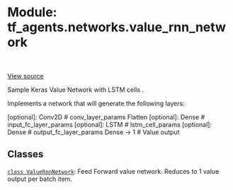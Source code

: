 <div itemscope itemtype="http://developers.google.com/ReferenceObject">
<meta itemprop="name" content="tf_agents.networks.value_rnn_network" />
<meta itemprop="path" content="Stable" />
</div>

# Module: tf_agents.networks.value_rnn_network

<table class="tfo-notebook-buttons tfo-api" align="left">
</table>

<a target="_blank" href="https://github.com/tensorflow/agents/tree/master/tf_agents/networks/value_rnn_network.py">View
source</a>

Sample Keras Value Network with LSTM cells .

<!-- Placeholder for "Used in" -->

Implements a network that will generate the following layers:

  [optional]: Conv2D # conv_layer_params
  Flatten
  [optional]: Dense  # input_fc_layer_params
  [optional]: LSTM   # lstm_cell_params
  [optional]: Dense  # output_fc_layer_params
  Dense -> 1         # Value output

## Classes

[`class ValueRnnNetwork`](../../tf_agents/networks/value_rnn_network/ValueRnnNetwork.md): Feed Forward value network. Reduces to 1 value output per batch item.


